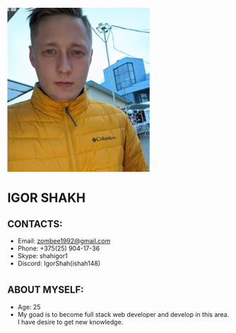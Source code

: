 ![alt-My Photo](https://github.com/ishah148/gitTest/raw/main/photo_2021-12-29_20-53-42.jpg) 
# IGOR SHAKH
## CONTACTS:
* Email: zombee1992@gmail.com
* Phone: +375(25) 904-17-36
* Skype: shahigor1
* Discord: IgorShah(ishah148)
#
## ABOUT MYSELF:
* Age: 25
* My goad is to become full stack web developer and develop in this area. I have desire to get new knowledge.
